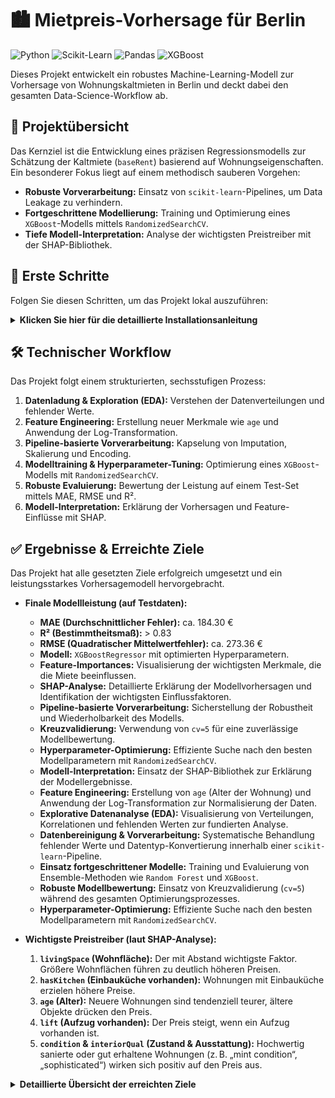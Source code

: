 
# 🏙️ Mietpreis-Vorhersage für Berlin

![Python](https://img.shields.io/badge/Python-3.9%2B-blue?style=for-the-badge&logo=python )
![Scikit-Learn](https://img.shields.io/badge/scikit--learn-%23F7931E?style=for-the-badge&logo=scikit-learn )
![Pandas](https://img.shields.io/badge/pandas-%23150458.svg?style=for-the-badge&logo=pandas )
![XGBoost](https://img.shields.io/badge/xgboost-%23313884.svg?style=for-the-badge&logo=xgboost )

Dieses Projekt entwickelt ein robustes Machine-Learning-Modell zur Vorhersage von Wohnungskaltmieten in Berlin und deckt dabei den gesamten Data-Science-Workflow ab.

## 🎯 Projektübersicht

Das Kernziel ist die Entwicklung eines präzisen Regressionsmodells zur Schätzung der Kaltmiete (`baseRent`) basierend auf Wohnungseigenschaften. Ein besonderer Fokus liegt auf einem methodisch sauberen Vorgehen:

-   **Robuste Vorverarbeitung:** Einsatz von `scikit-learn`-Pipelines, um Data Leakage zu verhindern.
-   **Fortgeschrittene Modellierung:** Training und Optimierung eines `XGBoost`-Modells mittels `RandomizedSearchCV`.
-   **Tiefe Modell-Interpretation:** Analyse der wichtigsten Preistreiber mit der SHAP-Bibliothek.

## 🚀 Erste Schritte

Folgen Sie diesen Schritten, um das Projekt lokal auszuführen:

<details>
<summary><strong>Klicken Sie hier für die detaillierte Installationsanleitung</strong></summary>

1.  **Repository klonen:**
	```bash
    git clone https://github.com/adnansalem1/berlin_rent_prediction.git
    cd berlin_rent_prediction
    ```

2.  **Datensatz herunterladen:**
	Der Datensatz stammt von Kaggle: [Apartment Rental Offers in Germany](https://www.kaggle.com/datasets/corrieaar/apartment-rental-offers-in-germany/data ).
	Laden Sie `immo_data.csv` herunter und legen Sie die Datei im Ordner `data/` ab.

3.  **Virtuelle Umgebung erstellen (Empfohlen):**
	```bash
    python3 -m venv venv
    ```

4.  **Umgebung aktivieren:**
	-   **macOS/Linux:** `source venv/bin/activate`
	-   **Windows:** `.\venv\Scripts\activate`

5.  **Abhängigkeiten installieren:**
	```bash
    pip install -r requirements.txt
    ```

6.  **Jupyter Notebook starten:**
	```bash
    jupyter lab
    ```
	Navigieren Sie zu `berlin_rent_prediction.ipynb` und führen Sie die Zellen aus.
</details>

## 🛠️ Technischer Workflow

Das Projekt folgt einem strukturierten, sechsstufigen Prozess:

1.  **Datenladung & Exploration (EDA):** Verstehen der Datenverteilungen und fehlender Werte.
2.  **Feature Engineering:** Erstellung neuer Merkmale wie `age` und Anwendung der Log-Transformation.
3.  **Pipeline-basierte Vorverarbeitung:** Kapselung von Imputation, Skalierung und Encoding.
4.  **Modelltraining & Hyperparameter-Tuning:** Optimierung eines `XGBoost`-Modells mit `RandomizedSearchCV`.
5.  **Robuste Evaluierung:** Bewertung der Leistung auf einem Test-Set mittels MAE, RMSE und R².
6.  **Modell-Interpretation:** Erklärung der Vorhersagen und Feature-Einflüsse mit SHAP.

## ✅ Ergebnisse & Erreichte Ziele

Das Projekt hat alle gesetzten Ziele erfolgreich umgesetzt und ein leistungsstarkes Vorhersagemodell hervorgebracht.

-   **Finale Modellleistung (auf Testdaten):**
	-   **MAE (Durchschnittlicher Fehler):** ca. 184.30 €
	-   **R² (Bestimmtheitsmaß):** > 0.83 
    -   **RMSE (Quadratischer Mittelwertfehler):** ca. 273.36 €
    -   **Modell:** `XGBoostRegressor` mit optimierten Hyperparametern. 
    -   **Feature-Importances:** Visualisierung der wichtigsten Merkmale, die die Miete beeinflussen.
    -   **SHAP-Analyse:** Detaillierte Erklärung der Modellvorhersagen und Identifikation der wichtigsten Einflussfaktoren.
    -   **Pipeline-basierte Vorverarbeitung:** Sicherstellung der Robustheit und Wiederholbarkeit des Modells.
    -   **Kreuzvalidierung:** Verwendung von `cv=5` für eine zuverlässige Modellbewertung.
    -   **Hyperparameter-Optimierung:** Effiziente Suche nach den besten Modellparametern mit `RandomizedSearchCV`.
    -   **Modell-Interpretation:** Einsatz der SHAP-Bibliothek zur Erklärung der Modellergebnisse.
    -   **Feature Engineering:** Erstellung von `age` (Alter der Wohnung) und Anwendung der Log-Transformation zur Normalisierung der Daten.
    -   **Explorative Datenanalyse (EDA):** Visualisierung von Verteilungen, Korrelationen und fehlenden Werten zur fundierten Analyse.
    -   **Datenbereinigung & Vorverarbeitung:** Systematische Behandlung fehlender Werte und Datentyp-Konvertierung innerhalb einer `scikit-learn`-Pipeline.
    -   **Einsatz fortgeschrittener Modelle:** Training und Evaluierung von Ensemble-Methoden wie `Random Forest` und `XGBoost`.
    -   **Robuste Modellbewertung:** Einsatz von Kreuzvalidierung (`cv=5`) während des gesamten Optimierungsprozesses.
    -   **Hyperparameter-Optimierung:** Effiziente Suche nach den besten Modellparametern mit `RandomizedSearchCV`.

    
-   **Wichtigste Preistreiber (laut SHAP-Analyse):**
	1. **`livingSpace` (Wohnfläche):** Der mit Abstand wichtigste Faktor. Größere Wohnflächen führen zu deutlich höheren Preisen.
    2. **`hasKitchen` (Einbauküche vorhanden):** Wohnungen mit Einbauküche erzielen höhere Preise.
    3. **`age` (Alter):** Neuere Wohnungen sind tendenziell teurer, ältere Objekte drücken den Preis.
    4. **`lift` (Aufzug vorhanden):** Der Preis steigt, wenn ein Aufzug vorhanden ist.
    5. **`condition` & `interiorQual` (Zustand & Ausstattung):** Hochwertig sanierte oder gut erhaltene Wohnungen (z. B. „mint condition“, „sophisticated“) wirken sich positiv auf den Preis aus.

<details>
<summary><strong>Detaillierte Übersicht der erreichten Ziele</strong></summary>

| Zielsetzung                       | Status      | Implementierung                                                                                             |
| :-------------------------------- | :---------- | :---------------------------------------------------------------------------------------------------------- |
| **Datenbereinigung & Vorverarbeitung** | ✅ Erledigt | Systematische Behandlung fehlender Werte und Datentyp-Konvertierung innerhalb einer `scikit-learn`-Pipeline. |
| **Explorative Datenanalyse (EDA)**     | ✅ Erledigt | Visualisierung von Verteilungen, Korrelationen und fehlenden Werten zur fundierten Analyse.                 |
| **Feature Engineering**           | ✅ Erledigt | Erstellung von `age` und Anwendung der Log-Transformation zur Normalisierung der Daten.                       |
| **Einsatz fortgeschrittener Modelle** | ✅ Erledigt | Training und Evaluierung von Ensemble-Methoden wie `Random Forest` und `XGBoost`.                           |
| **Robuste Modellbewertung**       | ✅ Erledigt | Einsatz von Kreuzvalidierung (`cv=5`) während des gesamten Optimierungsprozesses.                             |
| **Hyperparameter-Optimierung**    | ✅ Erledigt | Effiziente Suche nach den besten Modellparametern mit `RandomizedSearchCV`.                                 |
| **Modell-Interpretation**         | ✅ Erledigt | Analyse der wichtigsten Preistreiber mit der SHAP-Bibliothek zur Erklärung der Modellergebnisse.            |

</details>
